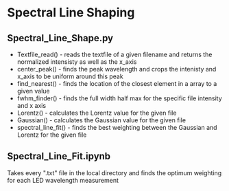 # Spectral Line Shaping

## Spectral_Line_Shape.py

- Textfile_read() - reads the textfile of a given filename and returns the normalized intensisty as well as the x_axis  
- center_peak() - finds the peak wavelength and crops the intenisty and x_axis to be uniform around this peak  
- find_nearest() - finds the location of the closest element in a array to a given value 
- fwhm_finder() - finds the full width half max for the specific file intensity and x axis  
- Lorentz() - calculates the Lorentz value for the given file  
- Gaussian() - calculates the Gaussian value for the given file  
- spectral_line_fit() - finds the best weighting between the Gaussian and Lorentz for the given file  

## Spectral_Line_Fit.ipynb

Takes every ".txt" file in the local directory and finds the optimum weighting for each LED wavelength measurement
